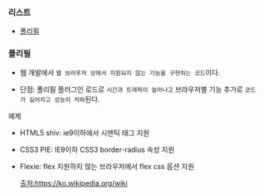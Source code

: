 ### 리스트

- [폴리필](#폴리필)

### **폴리필**

- 웹 개발에서 `웹 브라우저 상에서 지원되지 않는 기능을 구현하는 코드`이다.

- 단점: 폴리필 플러그인 로드로 `시간과 트래픽이 늘어나고` 브라우저별 기능 추가로 `코드가 길어지고 성능이 저하`된다.

예제

- HTML5 shiv: ie9이하에서 시맨틱 태그 지원
- CSS3 PIE: IE9이하 CSS3 border-radius 속성 지원
- Flexie: flex 지원하지 않는 브라우저에서 flex css 옵션 지원

  [출처:https://ko.wikipedia.org/wiki ](<https://ko.wikipedia.org/wiki/%ED%8F%B4%EB%A6%AC%ED%95%84_(%ED%94%84%EB%A1%9C%EA%B7%B8%EB%9E%98%EB%B0%8D)>)
